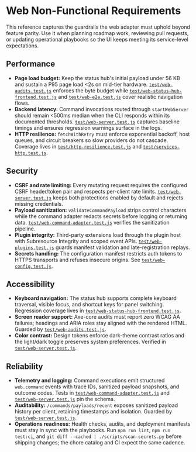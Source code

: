 # Web Non-Functional Requirements

This reference captures the guardrails the web adapter must uphold beyond feature
parity. Use it when planning roadmap work, reviewing pull requests, or updating
operational playbooks so the UI keeps meeting its service-level expectations.

## Performance

- **Page load budget:** Keep the status hub's initial payload under 56 KB and
  sustain a P95 page load <2s on mid-tier hardware. [`test/web-audits.test.js`](../test/web-audits.test.js)
  enforces the byte budget while [`test/web-status-hub-frontend.test.js`](../test/web-status-hub-frontend.test.js)
  and [`test/web-e2e.test.js`](../test/web-e2e.test.js) cover realistic navigation flows.
- **Backend latency:** Command invocations routed through `startWebServer`
  should remain <500ms median when the CLI responds within its documented
  thresholds. [`test/web-server.test.js`](../test/web-server.test.js) captures
  baseline timings and ensures regression warnings surface in the logs.
- **HTTP resilience:** `fetchWithRetry` must enforce exponential backoff,
  host queues, and circuit breakers so slow providers do not cascade. Coverage
  lives in [`test/http-resilience.test.js`](../test/http-resilience.test.js) and
  [`test/services-http.test.js`](../test/services-http.test.js).

## Security

- **CSRF and rate limiting:** Every mutating request requires the configured
  CSRF header/token pair and respects per-client rate limits. [`test/web-server.test.js`](../test/web-server.test.js)
  keeps both protections enabled by default and rejects missing credentials.
- **Payload sanitization:** `validateCommandPayload` strips control characters
  while the command adapter redacts secrets before logging or returning data.
  [`test/web-command-adapter.test.js`](../test/web-command-adapter.test.js)
  verifies the sanitization pipeline.
- **Plugin integrity:** Third-party extensions load through the plugin host with
  Subresource Integrity and scoped event APIs. [`test/web-plugins.test.js`](../test/web-plugins.test.js)
  guards manifest validation and late-registration replays.
- **Secrets handling:** The configuration manifest restricts auth tokens to
  HTTPS transports and refuses insecure origins. See
  [`test/web-config.test.js`](../test/web-config.test.js).

## Accessibility

- **Keyboard navigation:** The status hub supports complete keyboard traversal,
  visible focus, and shortcut keys for panel switching. Regression coverage
  lives in [`test/web-status-hub-frontend.test.js`](../test/web-status-hub-frontend.test.js).
- **Screen reader support:** Axe-core audits must report zero WCAG AA failures;
  headings and ARIA roles stay aligned with the rendered HTML. Guarded by
  [`test/web-audits.test.js`](../test/web-audits.test.js).
- **Color contrast:** Design tokens enforce dark-theme contrast ratios and the
  light/dark toggle preserves system preferences. Verified in
  [`test/web-server.test.js`](../test/web-server.test.js).

## Reliability

- **Telemetry and logging:** Command executions emit structured `web.command`
  events with trace IDs, sanitized payload snapshots, and outcome codes. Tests
  in [`test/web-command-adapter.test.js`](../test/web-command-adapter.test.js)
  and [`test/web-server.test.js`](../test/web-server.test.js) pin the schema.
- **Auditability:** `/commands/payloads/recent` exposes sanitized payload
  history per client, retaining timestamps and isolation. Guarded by
  [`test/web-server.test.js`](../test/web-server.test.js).
- **Operations readiness:** Health checks, audits, and deployment manifests must
  stay in sync with the playbooks. Run `npm run lint`, `npm run test:ci`, and
  `git diff --cached | ./scripts/scan-secrets.py` before shipping changes; the
  chore catalog and CI expect the same cadence.
